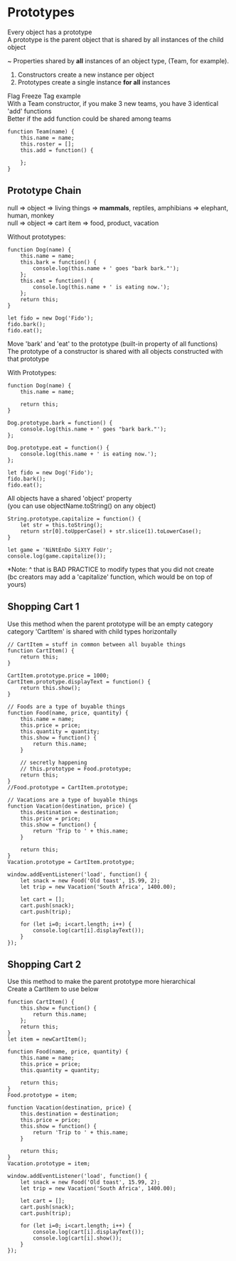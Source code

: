 # Prototypes
Every object has a prototype  
A prototype is the parent object that is shared by all instances of the child object

~ Properties shared by **all** instances of an object type, (Team, for example).

1. Constructors create a new instance per object
2. Prototypes create a single instance **for all** instances

Flag Freeze Tag example  
With a Team constructor, if you make 3 new teams, you have 3 identical 'add' functions  
Better if the add function could be shared among teams

	function Team(name) {
		this.name = name;
		this.roster = [];
		this.add = function() {

		};
	}

## Prototype Chain
null => object => living things => **mammals**, reptiles, amphibians => elephant, human, monkey  
null => object => cart item => food, product, vacation

Without prototypes:

	function Dog(name) {
		this.name = name;
		this.bark = function() {
			console.log(this.name + ' goes "bark bark."');
		};
		this.eat = function() {
			console.log(this.name + ' is eating now.');
		};
		return this;
	}

	let fido = new Dog('Fido');
	fido.bark();
	fido.eat();

Move 'bark' and 'eat' to the prototype (built-in property of all functions)  
The prototype of a constructor is shared with all objects constructed with that prototype

With Prototypes:

	function Dog(name) {
		this.name = name;

		return this;
	}

	Dog.prototype.bark = function() {
		console.log(this.name + ' goes "bark bark."');
	};

	Dog.prototype.eat = function() {
		console.log(this.name + ' is eating now.');
	};

	let fido = new Dog('Fido');
	fido.bark();
	fido.eat();

All objects have a shared 'object' property  
(you can use objectName.toString() on any object)

	String.prototype.capitalize = function() {
		let str = this.toString();
		return str[0].toUpperCase() + str.slice(1).toLowerCase();
	}

	let game = 'NiNtEnDo SiXtY FoUr';
	console.log(game.capitalize());

*Note: ^ that is BAD PRACTICE to modify types that you did not create  
(bc creators may add a 'capitalize' function, which would be on top of yours)

## Shopping Cart 1
Use this method when the parent prototype will be an empty category
category 'CartItem' is shared with child types horizontally

	// CartItem = stuff in common between all buyable things
	function CartItem() {
		return this;
	}

	CartItem.prototype.price = 1000;
	CartItem.prototype.displayText = function() {
		return this.show();
	}

	// Foods are a type of buyable things
	function Food(name, price, quantity) {
		this.name = name;
		this.price = price;
		this.quantity = quantity;
		this.show = function() {
			return this.name;
		}
		
		// secretly happening
		// this.prototype = Food.prototype;
		return this;
	}
	//Food.prototype = CartItem.prototype;

	// Vacations are a type of buyable things
	function Vacation(destination, price) {
		this.destination = destination;
		this.price = price;
		this.show = function() {
			return 'Trip to ' + this.name;
		}

		return this;
	}
	Vacation.prototype = CartItem.prototype;

	window.addEventListener('load', function() {
		let snack = new Food('Old toast', 15.99, 2);
		let trip = new Vacation('South Africa', 1400.00);

		let cart = [];
		cart.push(snack);
		cart.push(trip);

		for (let i=0; i<cart.length; i++) {
			console.log(cart[i].displayText());
		}
	});

## Shopping Cart 2
Use this method to make the parent prototype more hierarchical  
Create a CartItem to use below

	function CartItem() {
		this.show = function() {
			return this.name;
		};
		return this;
	}
	let item = newCartItem();

	function Food(name, price, quantity) {
		this.name = name;
		this.price = price;
		this.quantity = quantity;
		
		return this;
	}
	Food.prototype = item;

	function Vacation(destination, price) {
		this.destination = destination;
		this.price = price;
		this.show = function() {
			return 'Trip to ' + this.name;
		}

		return this;
	}
	Vacation.prototype = item;

	window.addEventListener('load', function() {
		let snack = new Food('Old toast', 15.99, 2);
		let trip = new Vacation('South Africa', 1400.00);

		let cart = [];
		cart.push(snack);
		cart.push(trip);

		for (let i=0; i<cart.length; i++) {
			console.log(cart[i].displayText());
			console.log(cart[i].show());
		}
	});
